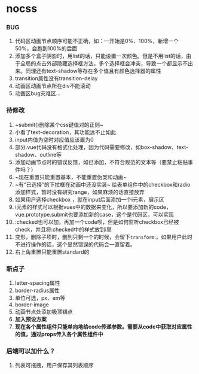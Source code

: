 # nocss
### BUG
1. 代码区动画节点顺序可能不正确，如：一开始是0%、100%，新增一个50%，会跑到100%的后面
2. 添加多个盒子阴影时，用list的话，只能设置一次颜色。但是不用list的话，由于全局的点击外部隐藏选择框方法，多个选择框会冲突，导致一个都显示不出来。同理还有text-shadow等存在多个值且有颜色选择器的属性
3. transition属性没有transition-delay
4. 动画区动画节点所在div不能滚动
5. 动画区bug灾难区...
 

### 待修改

1. ~submit()删除某个css键值对的正则~
2. 小看了text-decoration，其功能远不止如此
3. input内值为空时对应值应该置为0
4. 部分.vue代码没有格式化处理，因为代码需要修改，如box-shadow、text-shadow、outline等
5. 添加动画节点时的错误反馈，如已添加，不符合规范的文本等（要禁止粘贴事件吗？）
6. ~现在重置只能重置基本，不能重置伪类和动画~
7. ~有“已选择”的下拉框在动画中还没实装~
给表单组件中的checkbox和radio添加样式，暂时没有研究range，如果麻烦的话直接放弃
8.	如果用户选择checkbox ，就在input后面添加一个i元素，展示区
9.	i元素的样式可以根据vuex中的数据来变化，所以要添加新的code，vue.prototype.submit也要添加新的case，这个是代码区，可以实现
10.	:checked也可以加，再加一个code呗，但是如何监听checkbox已经被check，并且将:checked中的样式放到i里
11. 变形，删除子项时，删到只剩一个的时候，会留下`transform`:，如果用户此时不进行操作的话，这个显然错误的代码会一直留着。
12. 右上角重置只能重置standard的


 
### 新点子

1. letter-spacing属性
2. border-radius属性
3. 单位可选，px、em等
4. border-image
5. 动画节点处添加吸顶锚点
6. **加入预设方案**
7. **现在各个属性组件只能单向地给code传递参数。需要从code中获取对应属性的值，通过props传入各个属性组件中**



### 后端可以加什么？
1. 列表可拖拽，用户保存其列表顺序
